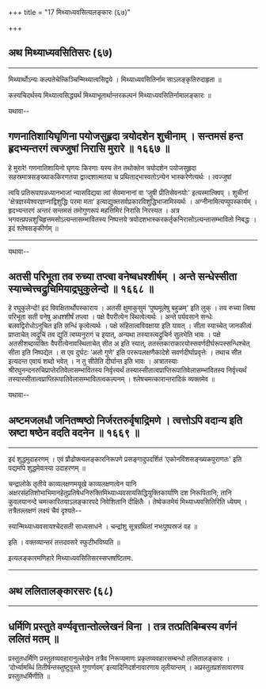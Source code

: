 +++
title = "17 मिथ्याध्यवसित्यलङ्कारः (६७)"

+++


## अथ मिथ्याध्यवसितिसरः (६७)


_________




मिथ्यार्थोऽन्यः कल्पतेचेत्किञ्चिन्मिथ्यात्वसिद्वये ।
मिथ्याध्यवसितिर्नाम साऽलङ्कृतिरुदाहृता ॥

कस्यचिदर्थस्य मिथ्यात्वसिद्ध्यर्थं मिथ्याभूतार्थान्तरकल्पनं
मिथ्याध्यवसितिर्नामालङ्कारः ॥

यथावा--



## गणनातिशायिघृणिना पयोजसुहृदा त्रयोदशेन शुचीनाम् । सन्तमसं हन्त हृदभ्यन्तरगं त्वज्जुषां निरासि मुरारे ॥ १६६७ ॥

हे मुरारे! गणनातिशायिनो घृणयः किरणाः यस्य तेन तथोक्तेन त्रयोदशेन
पयोजसुहृदा सहस्रमात्रसङ्ख्याककिरणतया द्वात्दशात्मतया च
प्रथिताद्भास्वतोऽन्येन भास्करेणेत्यर्थः । त्वज्जुषां

त्वयि प्रतिरूपापन्नध्यानभाजां न्यासविद्यया त्वां सेवमानानां वा ‘जुषी
प्रीतिसेवनयोः' इत्यस्मात्क्विप् । शुचीनां
'क्षेत्रज्ञस्येश्वरज्ञप्नाद्विशुद्धिः परमा मता’
इत्याद्युक्तसर्वप्रकारविशुद्धिभाजामिस्यर्थः । अग्नीनामित्यप्युपस्कार्यम्
। हृदभ्यन्तरगं अन्तरं सन्तमसं तमोगुणरूपं महत्तिमिरं निरासि निरस्यत । अत्र
भगवत्प्रपन्नशुचिहृत्तमसोऽत्यन्तासम्भावितस्य निष्पत्तये
त्रयोदशभास्करकर्तृकनिरासोऽत्यन्तासम्भावितो निबद्धः । इदं श्लेषसङ्कीर्णम् ॥


_________


यथावा--



## अतसी परिभूता तव रुच्या तप्त्वा वनेष्वधश्शीर्षम् । अन्ते सन्धेस्सीता स्याच्चेत्त्वद्रुचिमियाद्रघुकुलेन्दो ॥ १६६८ ॥

हे रघुकुलेन्दो! इदं विवक्षितार्थोपस्काराय । अतसी क्षुमाकुसुमं
‘पुष्पमूलेषु बहुळम्' इति लुक् । तव रुच्या त्विषा परिभूता सती वनेषु
अधश्शीर्षं तप्त्वा । पक्षे वैपरीत्येन स्थित्वेत्यर्थः । अन्ते पर्यवसाने
सन्धेः बलवद्विरोधोऽनुचित इति सन्धिं कृत्वेत्यर्थः । पक्षे
संहितात्वविवक्षाया इति यावत् । सीता स्याच्चेत् जानकीत्वं प्राप्ताचेत्
त्वद्रुचिं तव द्युतिं त्वय्यनुरागं च इयात्, अन्यथा तस्यास्त्वद्रुचिर्न
सुलभेति भावः । पक्षे अतसीशब्दव्यक्तिः वैपरीत्येनावस्थिताचेत् सीत अ इति
स्यात्, ततस्तकाराकारयोस्सवर्णदीर्घरूपस्सन्धिश्चेत् सीता इति निष्पद्येत ।
स एव दुर्घटः ‘अतो गुणे' इति पररूपलक्षणैकादेशे सवर्णदीर्घाप्रवृत्तेः ।
तथाच सीत इत्यदन्त एवायं शब्दो भवेत् । न तु सीतेति दीर्घान्त इति भावः ।
अत्रातस्याः श्रीरघुनन्दनरुचिप्राप्तेरतिवेलासम्भावितस्य निर्वृत्त्यर्थं
तस्यास्सीतात्वप्राप्तिरूपातिवेलासम्भावितस्य निर्वृत्त्यर्थं
तस्यास्सीतात्वप्राप्तिरूपातिवेलासम्भावितत्वकल्पनम् ।
श्लेषचमत्कारान्तरादिकं व्यक्तमेव ॥

यथावा--



## अष्टमजलधौ जनितष्षष्ठो निर्जरतरुर्वृषाद्रिमणे । त्वत्तोऽपि वदान्य इति स्रष्टा षष्ठेन वदति वदनेन ॥ १६६९ ॥


_________


इदं शुद्धमुदाहरणम् । एवं प्रौढोक्त्यलङ्कारनिरूपणे प्रसङ्गादुपदर्शितं
‘एकोनविंशसङ्ख्यकपुराणतः' इति पद्यमपि शुद्धमेवास्या उदाहरणम् ॥

चन्द्रालोके तृतीये काव्यलक्षणमयूखे काव्यलक्षणत्वेन यानि
अक्षरसंहतिशोभाभिमानहेतुप्रतिषेधनिरुक्तिमिथ्याध्यवसायसिद्धियुक्तिकार्याणि
दश निरूपितानि; तानि कुवलयानन्दे चमत्कारितयाऽलङ्कारपदे निवेशितानि
दीक्षितैः । तेष्वेकतमेयं मिथ्याध्यवसितिरिति ध्येयम् । तत्रैतल्लक्षणं
लक्ष्यं चैवं दृश्यते--

स्यान्मिथ्याध्यवसायश्चेदसती साध्यसाधने ।
चन्द्रांशु सूत्रग्रथितां नभःपुष्पस्रजं वह ॥

इति । वक्तव्यान्तरं तत्तदवसरे स्फुटीभविष्यति ॥

इत्यलङ्कारमणिहारे मिथ्याध्यवसितिसरस्सप्तषष्टितमः.


_________




## अथ ललितालङ्कारसरः (६८)


_________






## धर्मिणि प्रस्तुते वर्ण्यवृत्तान्तोल्लेखनं विना । तत्र तत्प्रतिबिम्बस्य वर्णनं ललितं मतम् ॥

प्रस्तुतधर्मिणि प्रस्तुतव्यवहारानुल्लेखेन तत्रैव निरूप्यमाणः
प्रकृतव्यवहारसम्बन्धो ललितालङ्कारः । ‘दोर्भ्यामब्धिं
तितीर्षन्तस्तुष्टुवुस्ते गुणार्णवम्’ इत्यादिनिदर्शनावारणाय तृतीयान्तम् ।
अप्रस्तुतप्रशंसावारणय प्रस्तुतधर्मिणीति ॥
